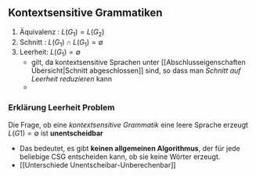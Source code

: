 ## Kontextsensitive Grammatiken 
1. Äquivalenz : $L(G_{1}) = L(G_{2})$
2. Schnitt : $L(G_{1}) \cap L(G_{1}) = \emptyset$
3. Leerheit: $L(G_{1}) = \emptyset$
	- gilt, da kontextsensitive Sprachen unter [[Abschlusseigenschaften Übersicht|Schnitt abgeschlossen]] sind, so dass man *Schnitt auf Leerheit reduzieren* kann
	- 


### Erklärung Leerheit Problem 
Die Frage, ob eine *kontextsensitive Grammatik* eine leere Sprache erzeugt $L(G1) = \emptyset$ ist **unentscheidbar** 
- Das bedeutet, es gibt **keinen allgemeinen Algorithmus**, der für jede beliebige CSG entscheiden kann, ob sie keine Wörter erzeugt. 
- [[Unterschiede Unentscheibar-Unberechenbar]]